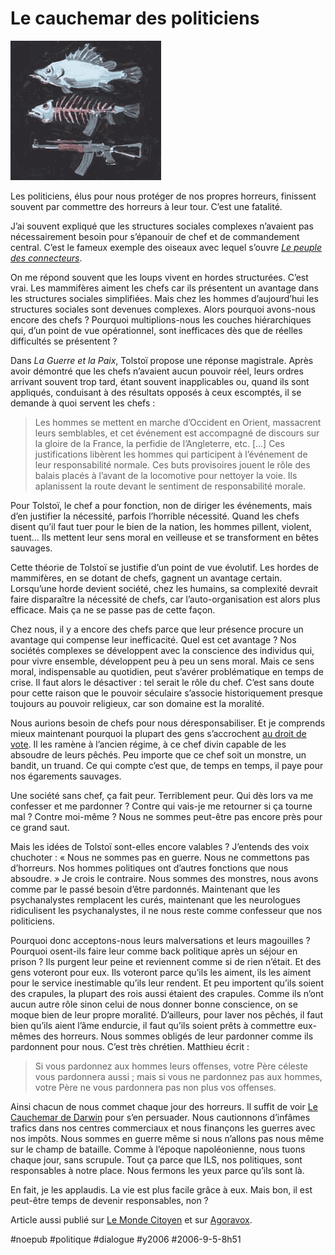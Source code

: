 # Le cauchemar des politiciens

![](_i/09darwin.gif)

Les politiciens, élus pour nous protéger de nos propres horreurs, finissent souvent par commettre des horreurs à leur tour. C’est une fatalité.

J’ai souvent expliqué que les structures sociales complexes n’avaient pas nécessairement besoin pour s’épanouir de chef et de commandement central. C’est le fameux exemple des oiseaux avec lequel s’ouvre *[Le peuple des connecteurs](http://www.tcrouzet.com/connecteurs/)*.

On me répond souvent que les loups vivent en hordes structurées. C’est vrai. Les mammifères aiment les chefs car ils présentent un avantage dans les structures sociales simplifiées. Mais chez les hommes d’aujourd’hui les structures sociales sont devenues complexes. Alors pourquoi avons-nous encore des chefs ? Pourquoi multiplions-nous les couches hiérarchiques qui, d’un point de vue opérationnel, sont inefficaces dès que de réelles difficultés se présentent ?

Dans *La Guerre et la Paix*, Tolstoï propose une réponse magistrale. Après avoir démontré que les chefs n’avaient aucun pouvoir réel, leurs ordres arrivant souvent trop tard, étant souvent inapplicables ou, quand ils sont appliqués, conduisant à des résultats opposés à ceux escomptés, il se demande à quoi servent les chefs :

> Les hommes se mettent en marche d’Occident en Orient, massacrent leurs semblables, et cet événement est accompagné de discours sur la gloire de la France, la perfidie de l’Angleterre, etc. […] Ces justifications libèrent les hommes qui participent à l’événement de leur responsabilité normale. Ces buts provisoires jouent le rôle des balais placés à l’avant de la locomotive pour nettoyer la voie. Ils aplanissent la route devant le sentiment de responsabilité morale.

Pour Tolstoï, le chef a pour fonction, non de diriger les événements, mais d’en justifier la nécessité, parfois l’horrible nécessité. Quand les chefs disent qu’il faut tuer pour le bien de la nation, les hommes pillent, violent, tuent… Ils mettent leur sens moral en veilleuse et se transforment en bêtes sauvages.

Cette théorie de Tolstoï se justifie d’un point de vue évolutif. Les hordes de mammifères, en se dotant de chefs, gagnent un avantage certain. Lorsqu’une horde devient société, chez les humains, sa complexité devrait faire disparaître la nécessité de chefs, car l’auto-organisation est alors plus efficace. Mais ça ne se passe pas de cette façon.

Chez nous, il y a encore des chefs parce que leur présence procure un avantage qui compense leur inefficacité. Quel est cet avantage ? Nos sociétés complexes se développent avec la conscience des individus qui, pour vivre ensemble, développent peu à peu un sens moral. Mais ce sens moral, indispensable au quotidien, peut s’avérer problématique en temps de crise. Il faut alors le désactiver : tel serait le rôle du chef. C’est sans doute pour cette raison que le pouvoir séculaire s’associe historiquement presque toujours au pouvoir religieux, car son domaine est la moralité.

Nous aurions besoin de chefs pour nous déresponsabiliser. Et je comprends mieux maintenant pourquoi la plupart des gens s’accrochent [au droit de vote](droit-vote-question.md). Il les ramène à l’ancien régime, à ce chef divin capable de les absoudre de leurs pêchés. Peu importe que ce chef soit un monstre, un bandit, un truand. Ce qui compte c’est que, de temps en temps, il paye pour nos égarements sauvages.

Une société sans chef, ça fait peur. Terriblement peur. Qui dès lors va me confesser et me pardonner ? Contre qui vais-je me retourner si ça tourne mal ? Contre moi-même ? Nous ne sommes peut-être pas encore près pour ce grand saut.

Mais les idées de Tolstoï sont-elles encore valables ? J’entends des voix chuchoter : « Nous ne sommes pas en guerre. Nous ne commettons pas d’horreurs. Nos hommes politiques ont d’autres fonctions que nous absoudre. » Je crois le contraire. Nous sommes des monstres, nous avons comme par le passé besoin d’être pardonnés. Maintenant que les psychanalystes remplacent les curés, maintenant que les neurologues ridiculisent les psychanalystes, il ne nous reste comme confesseur que nos politiciens.

Pourquoi donc acceptons-nous leurs malversations et leurs magouilles ? Pourquoi osent-ils faire leur comme back politique après un séjour en prison ? Ils purgent leur peine et reviennent comme si de rien n’était. Et des gens voteront pour eux. Ils voteront parce qu’ils les aiment, ils les aiment pour le service inestimable qu’ils leur rendent. Et peu importent qu’ils soient des crapules, la plupart des rois aussi étaient des crapules. Comme ils n’ont aucun autre rôle sinon celui de nous donner bonne conscience, on se moque bien de leur propre moralité. D’ailleurs, pour laver nos pêchés, il faut bien qu’ils aient l’âme endurcie, il faut qu’ils soient prêts à commettre eux-mêmes des horreurs. Nous sommes obligés de leur pardonner comme ils pardonnent pour nous. C’est très chrétien. Matthieu écrit :

> Si vous pardonnez aux hommes leurs offenses, votre Père céleste vous pardonnera aussi ; mais si vous ne pardonnez pas aux hommes, votre Père ne vous pardonnera pas non plus vos offenses.

Ainsi chacun de nous commet chaque jour des horreurs. Il suffit de voir [Le Cauchemar de Darwin](http://www.darwinsnightmare.com/) pour s’en persuader. Nous cautionnons d’infâmes trafics dans nos centres commerciaux et nous finançons les guerres avec nos impôts. Nous sommes en guerre même si nous n’allons pas nous même sur le champ de bataille. Comme à l’époque napoléonienne, nous tuons chaque jour, sans scrupule. Tout ça parce que ILS, nos politiques, sont responsables à notre place. Nous fermons les yeux parce qu’ils sont là.

En fait, je les applaudis. La vie est plus facile grâce à eux. Mais bon, il est peut-être temps de devenir responsables, non ?

Article aussi publié sur [Le Monde Citoyen](http://lemondecitoyen.com/2006/09/05/le-cauchemar-des-politiciens/) et sur [Agoravox](http://www.agoravox.fr/article.php3?id_article=13049).

#noepub #politique #dialogue #y2006 #2006-9-5-8h51
